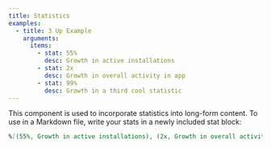 ```yaml
---
title: Statistics
examples:
  - title: 3 Up Example
    arguments:
      items:
        - stat: 55%
          desc: Growth in active installations
        - stat: 2x
          desc: Growth in overall activity in app
        - stat: 99%
          desc: Growth in a third cool statistic
---
```


This component is used to incorporate statistics into long-form content. To use in a Markdown file, write your stats in a newly included stat block:

```markdown
%[(55%, Growth in active installations), (2x, Growth in overall activity in app)]
```
